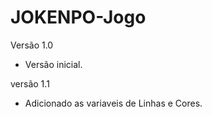 # JOKENPO-Jogo

Versão 1.0 
  - Versão inicial.

versão 1.1
  - Adicionado as variaveis de Linhas e Cores.
